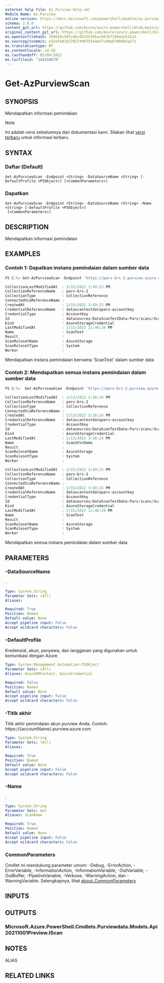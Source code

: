 ```yaml
---
external help file: Az.Purview-help.xml
Module Name: Az.Purview
online version: https://docs.microsoft.com/powershell/module/az.purview/get-azpurviewscan
schema: 2.0.0
content_git_url: https://github.com/Azure/azure-powershell/blob/main/src/Purview/Purview/help/Get-AzPurviewScan.md
original_content_git_url: https://github.com/Azure/azure-powershell/blob/main/src/Purview/Purview/help/Get-AzPurviewScan.md
ms.openlocfilehash: 169659c56fcbbcd5535fdbacb67bf1994a5541a3
ms.sourcegitcommit: e32efb81b37827496f5fe4e57cd9a67004b5a271
ms.translationtype: MT
ms.contentlocale: id-ID
ms.lasthandoff: 05/04/2022
ms.locfileid: "144558670"
---
```

# Get-AzPurviewScan

## SYNOPSIS
Mendapatkan informasi pemindaian

> [!NOTE]
>Ini adalah versi sebelumnya dari dokumentasi kami. Silakan lihat [versi terbaru](/powershell/module/az.purview/get-azpurviewscan) untuk informasi terbaru.

## SYNTAX

### Daftar (Default)
```
Get-AzPurviewScan -Endpoint <String> -DataSourceName <String> [-DefaultProfile <PSObject>] [<CommonParameters>]
```

### Dapatkan
```
Get-AzPurviewScan -Endpoint <String> -DataSourceName <String> -Name <String> [-DefaultProfile <PSObject>]
 [<CommonParameters>]
```

## DESCRIPTION
Mendapatkan informasi pemindaian

## EXAMPLES

### Contoh 1: Dapatkan instans pemindaian dalam sumber data
```powershell
PS C:\> Get-AzPurviewScan -Endpoint 'https://parv-brs-2.purview.azure.com/' -DataSourceName 'DataScanTestData-Parv' -Name 'ScanTest'

CollectionLastModifiedAt  : 2/15/2022 3:49:23 PM
CollectionReferenceName   : parv-brs-2
CollectionType            : CollectionReference
ConnectedViaReferenceName :
CreatedAt                 : 2/15/2022 3:49:23 PM
CredentialReferenceName   : datascantestdataparv-accountkey
CredentialType            : AccountKey
Id                        : datasources/DataScanTestData-Parv/scans/ScanTest
Kind                      : AzureStorageCredential
LastModifiedAt            : 2/15/2022 11:46:29 PM
Name                      : ScanTest
Result                    :
ScanRulesetName           : AzureStorage
ScanRulesetType           : System
Worker                    :
```

Mendapatkan instans pemindaian bernama 'ScanTest' dalam sumber data

### Contoh 2: Mendapatkan semua instans pemindaian dalam sumber data
```powershell
PS C:\>  Get-AzPurviewScan -Endpoint 'https://parv-brs-2.purview.azure.com/' -DataSourceName 'DataScanTestData-Parv'

CollectionLastModifiedAt  : 2/13/2022 3:16:24 PM
CollectionReferenceName   : parv-brs-2
CollectionType            : CollectionReference
ConnectedViaReferenceName :
CreatedAt                 : 2/13/2022 3:16:24 PM
CredentialReferenceName   : datascantestdataparv-accountkey
CredentialType            : AccountKey
Id                        : datasources/DataScanTestData-Parv/scans/Scan1ForDemo
Kind                      : AzureStorageCredential
LastModifiedAt            : 2/13/2022 3:16:24 PM
Name                      : Scan1ForDemo
Result                    :
ScanRulesetName           : AzureStorage
ScanRulesetType           : System
Worker                    :

CollectionLastModifiedAt  : 2/15/2022 3:49:23 PM
CollectionReferenceName   : parv-brs-2
CollectionType            : CollectionReference
ConnectedViaReferenceName :
CreatedAt                 : 2/15/2022 3:49:23 PM
CredentialReferenceName   : datascantestdataparv-accountkey
CredentialType            : AccountKey
Id                        : datasources/DataScanTestData-Parv/scans/ScanTest
Kind                      : AzureStorageCredential
LastModifiedAt            : 2/15/2022 11:46:29 PM
Name                      : ScanTest
Result                    :
ScanRulesetName           : AzureStorage
ScanRulesetType           : System
Worker                    :
```

Mendapatkan semua instans pemindaian dalam sumber data

## PARAMETERS

### -DataSourceName
.

```yaml
Type: System.String
Parameter Sets: (All)
Aliases:

Required: True
Position: Named
Default value: None
Accept pipeline input: False
Accept wildcard characters: False
```

### -DefaultProfile
Kredensial, akun, penyewa, dan langganan yang digunakan untuk komunikasi dengan Azure.

```yaml
Type: System.Management.Automation.PSObject
Parameter Sets: (All)
Aliases: AzureRMContext, AzureCredential

Required: False
Position: Named
Default value: None
Accept pipeline input: False
Accept wildcard characters: False
```

### -Titik akhir
Titik akhir pemindaian akun purview Anda.
Contoh: https://{accountName}.purview.azure.com

```yaml
Type: System.String
Parameter Sets: (All)
Aliases:

Required: True
Position: Named
Default value: None
Accept pipeline input: False
Accept wildcard characters: False
```

### -Name
.

```yaml
Type: System.String
Parameter Sets: Get
Aliases: ScanName

Required: True
Position: Named
Default value: None
Accept pipeline input: False
Accept wildcard characters: False
```

### CommonParameters
Cmdlet ini mendukung parameter umum: -Debug, -ErrorAction, -ErrorVariable, -InformationAction, -InformationVariable, -OutVariable, -OutBuffer, -PipelineVariable, -Verbose, -WarningAction, dan -WarningVariable. Selengkapnya, lihat [about_CommonParameters](http://go.microsoft.com/fwlink/?LinkID=113216)

## INPUTS

## OUTPUTS

### Microsoft.Azure.PowerShell.Cmdlets.Purviewdata.Models.Api20211001Preview.IScan

## NOTES

ALIAS

## RELATED LINKS
